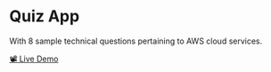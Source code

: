 # Quiz App

With 8 sample technical questions pertaining to AWS cloud services.

[📽️ Live Demo](https://lana-20.github.io/quiz-app-demo/)
